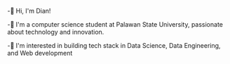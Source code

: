 -👋 Hi, I'm Dian!

-👀 I'm a computer science student at Palawan State University, passionate about technology and innovation.

-🌱 I'm interested in building tech stack in Data Science, Data Engineering, and Web development 


